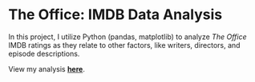 # The Office: IMDB Data Analysis

In this project, I utilize Python (pandas, matplotlib) to analyze _The Office_ IMDB ratings as they relate to other factors, like writers, directors, and episode descriptions.

View my analysis __[here](https://github.com/saravalente/The-Office-IMDB-Data-Analysis/blob/main/IMDB%20Data%20Analysis.ipynb)__.
